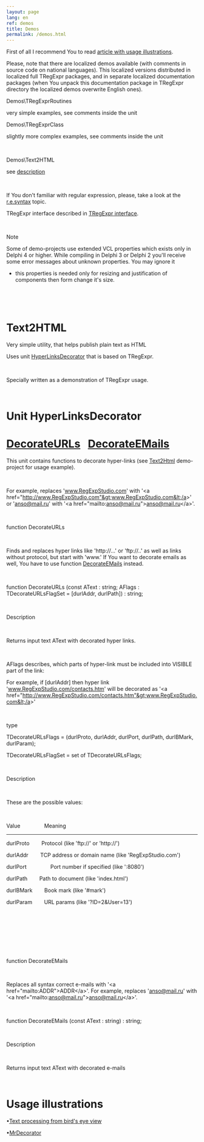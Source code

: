 ```yaml
---
layout: page
lang: en
ref: demos
title: Demos
permalink: /demos.html
---
```


First of all I recommend You to read [article with usage illustrations](http://masterandrey.com/text_processing_from_birds_eye_view/).

Please, note that there are localized demos available (with comments in
source code on national languages). This localized versions distributed
in localized full TRegExpr packages, and in separate localized
documentation packages (when You unpack this documentation package in
TRegExpr directory the localized demos overwrite English ones).

Demos\\TRegExprRoutines

very simple examples, see comments inside the unit

Demos\\TRegExprClass

slightly more complex examples, see comments inside the unit

 

Demos\\Text2HTML

see [description](#text2html.html)

 

If You don't familiar with regular expression, please, take a look at
the [r.e.syntax](regexp_syntax.html) topic.

TRegExpr interface described in [TRegExpr
interface](tregexpr_interface.html).

 

Note

Some of demo-projects use extended VCL properties which exists only in
Delphi 4 or higher. While compiling in Delphi 3 or Delphi 2 you'll
receive some error messages about unknown properties. You may ignore it
- this properties is needed only for resizing and justification of
components then form change it's size.

 

 

Text2HTML
=========

Very simple utility, that helps publish plain text as HTML

Uses unit [HyperLinksDecorator](#hyperlinksdecorator.html) that is based
on TRegExpr.

 

Specially written as a demonstration of TRegExpr usage.

 

Unit HyperLinksDecorator
========================

[DecorateURLs](#hyperlinksdecorator.html#decorateurls)   [DecorateEMails](#hyperlinksdecorator.html#decorateemails)
===================================================================================================================

This unit contains functions to decorate hyper-links (see
[Text2Html](#text2html.html) demo-project for usage example).

 

For example, replaces 'www.RegExpStudio.com' with '&lt;a
href="http://www.RegExpStudio.com"&gt;www.RegExpStudio.com&lt;/a&gt;' or
'anso@mail.ru' with '&lt;a
href="mailto:anso@mail.ru"&gt;anso@mail.ru&lt;/a&gt;'.

 

function DecorateURLs

 

Finds and replaces hyper links like 'http://...' or 'ftp://..' as well
as links without protocol, but start with 'www.' If You want to decorate
emails as well, You have to use function
[DecorateEMails](#hyperlinksdecorator.html#decorateemails) instead.

 

function DecorateURLs (const AText : string; AFlags :
TDecorateURLsFlagSet = \[durlAddr, durlPath\]) : string;

 

Description

 

Returns input text AText with decorated hyper links.

 

AFlags describes, which parts of hyper-link must be included into
VISIBLE part of the link:

For example, if \[durlAddr\] then hyper link
'www.RegExpStudio.com/contacts.htm' will be decorated as '&lt;a
href="http://www.RegExpStudio.com/contacts.htm"&gt;www.RegExpStudio.com&lt;/a&gt;'

 

type

 TDecorateURLsFlags = (durlProto, durlAddr, durlPort, durlPath,
durlBMark, durlParam);

 TDecorateURLsFlagSet = set of TDecorateURLsFlags;

 

Description

 

These are the possible values:

 

Value                Meaning

------------------------------------------------------------------------

durlProto        Protocol (like 'ftp://' or 'http://')

durlAddr        TCP address or domain name (like 'RegExpStudio.com')

durlPort                Port number if specified (like ':8080')

durlPath        Path to document (like 'index.html')

durlBMark        Book mark (like '\#mark')

durlParam        URL params (like '?ID=2&User=13')

 

 

 

 

function DecorateEMails

 

Replaces all syntax correct e-mails with '&lt;a
href="mailto:ADDR"&gt;ADDR&lt;/a&gt;'. For example, replaces
'anso@mail.ru' with '&lt;a
href="mailto:anso@mail.ru"&gt;anso@mail.ru&lt;/a&gt;'.

 

function DecorateEMails (const AText : string) : string;

 

Description

 

Returns input text AText with decorated e-mails

 

Usage illustrations
===================

•[Text processing from bird's eye view](#article_bird_eye_view.html)

•[MrDecorator](#article_mrdecorator.html)
